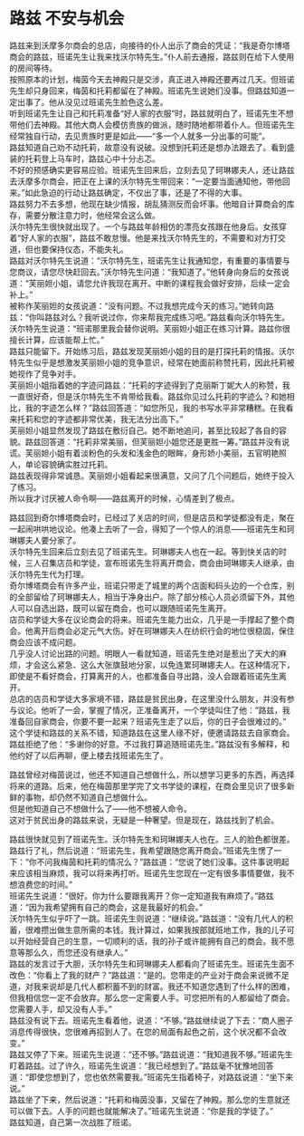 # 路兹 不安与机会
路兹来到沃摩多尔商会的总店，向接待的仆人出示了商会的凭证：“我是奇尔博塔商会的路兹，班诺先生让我来找沃尔特先生。”仆人前去通报，路兹则在给下人使用的房间等待。  
按照原本的计划，梅茵今天去神殿只是交涉，真正进入神殿还要再过几天。但班诺先生却只身回来，梅茵和托莉都留在了神殿。班诺先生说她们没事。但路兹知道一定出事了。他从没见过班诺先生脸色这么差。  
听到班诺先生让自己和托莉准备“好人家的衣服”时，路兹就明白了，班诺先生不想带他们去神殿。其他大商人会模仿贵族的做派，随时随地都带着仆人。但班诺先生经常独自行动，去见贵族时更是如此——“多一个人就多一分出事的可能”。  
路兹知道自己劝不动托莉，故意没有说破。没想到托莉还是想办法跟去了。看到盛装的托莉登上马车时，路兹心中十分忐忑。  
不好的预感确实更容易应验。班诺先生回来后，立刻去见了珂琳娜夫人，还让路兹去沃摩多尔商会，把正在上课的沃尔特先生带回来：“一定要当面通知他，带他回来。”如此急迫的行动让路兹确定，不仅出了事，还是了不得的大事。  
路兹努力不去多想，他现在缺少情报，胡乱猜测反而会坏事。他暗自计算商会的库存，需要分散注意力时，他经常会这么做。  
沃尔特先生很快就出现了。一个与路兹年龄相仿的漂亮女孩跟在他身后。女孩穿着“好人家的衣服”，路兹不敢怠慢。他是来找沃尔特先生的，不需要和对方打交道，但也要保持仪态，不能失礼。  
路兹对沃尔特先生说道：“沃尔特先生，班诺先生让我通知您，有重要的事情要与您商议，请您尽快赶回去。”沃尔特先生问道：“我知道了。”他转身向身后的女孩说道：“芙丽妲小姐，请您允许我现在离开。中断的课程我会做好安排，后续一定会补上。”  
被称作芙丽妲的女孩说道：“没有问题。不过我想完成今天的练习。”她转向路兹：“你叫路兹对么？我听说过你，你来帮我完成练习吧。”路兹看向沃尔特先生。沃尔特先生说道：“班诺那里我会替你说明。芙丽妲小姐正在练习计算。路兹你很擅长计算，应该能帮上忙。”  
路兹只能留下。开始练习后，路兹发现芙丽妲小姐的目的是打探托莉的情报。沃尔特先生似乎是想激发芙丽妲小姐的竞争意识，经常在她面前称赞托莉，因此托莉被她视作了竞争对手。  
芙丽妲小姐指着她的字迹问路兹：“托莉的字迹得到了克丽斯丁妮大人的称赞，我一直很好奇，但是沃尔特先生不肯带给我看。路兹你见过么托莉的字迹么？和她相比，我的字迹怎么样？”路兹回答道：“如您所见，我的书写水平非常糟糕。在我看来托莉和您的字迹都非常优美，我无法分出高下。”  
芙丽妲小姐显然发现了路兹在敷衍自己。她不断地追问，甚至比较起了各自的容貌。路兹回答道：“托莉非常美丽，但芙丽妲小姐您还是更胜一筹。”路兹并没有说谎。芙丽妲小姐有着淡粉色的头发和浅金色的眼眸，身形娇小美丽，五官明艳照人，单论容貌确实胜过托莉。  
路兹表现得非常诚恳。芙丽妲小姐看起来很满意，又问了几个问题后，她终于投入了练习。  
所以我才讨厌被人命令啊——路兹离开的时候，心情差到了极点。  


路兹回到奇尔博塔商会时，已经过了关店的时间，但是店员和学徒都没有走，聚在一起闹哄哄地议论。他凑上去听了一会，得知了一个惊人的消息——班诺先生和珂琳娜夫人要分家了。  
沃尔特先生回来后立刻去见了班诺先生。珂琳娜夫人也在一起。等到快关店的时候，三人召集店员和学徒，宣布班诺先生将离开商会，商会由珂琳娜夫人继承，由沃尔特先生代为打理。  
奇尔博塔商会有许多产业，班诺只带走了城里的两个店面和码头边的一个仓库，别的全部留给了珂琳娜夫人，相当于净身出户。除了部分核心人员必须留下外，其他人可以自选出路，既可以留在商会，也可以跟随班诺先生离开。  
店员和学徒大多在议论商会的将来。班诺先生能力出众，几乎是一手撑起了整个商会。他离开后商会必定元气大伤。好在珂琳娜夫人在纺织行会的地位很稳固，保住商会应该不成问题。  
几乎没人讨论出路的问题。明眼人一看就知道，班诺先生绝对是惹出了天大的麻烦，才会这么紧急、这么大张旗鼓地分家，以免连累珂琳娜夫人。在这种情况下，即使是不看好商会，打算离开的人，也都准备自寻出路，没人会跟着班诺先生离开。  
总店的店员和学徒大多家境不错，路兹是贫民出身，在这里没什么朋友，并没有参与议论。他听了一会，掌握了情况，正准备离开，一个学徒叫住了他：“路兹，我准备回自家商会，你要不要一起来？班诺先生走了以后，你的日子会很难过的。”  
这个学徒和路兹的关系不错，知道路兹在这里人缘不好，便邀请路兹去自家商会。路兹拒绝了他：“多谢你的好意。不过我打算追随班诺先生。”路兹没有多解释，和他约好了以后再聊，便上楼去找班诺先生了。  


路兹曾经对梅茵说过，他还不知道自己想做什么，所以想学习更多的东西，再选择将来的道路。后来，他在梅茵那里学完了文书学徒的课程，在商会里见识了很多新鲜的事物，却仍然不知道自己想做什么。  
但是他知道自己不想做什么了——他不想被人命令。  
这对于贫民出身的路兹来说，无疑是一种奢望。但是现在，路兹找到了机会。  


路兹很快就见到了班诺先生。沃尔特先生和珂琳娜夫人也在。三人的脸色都很差。  
路兹行了礼，然后说道：“班诺先生，我希望跟随您离开商会。”班诺先生愣了一下：“你不问我梅茵和托莉的情况么？”路兹道：“您说了她们没事。这件事说明起来应该相当麻烦，我可以将来再打听。班诺先生您现在一定有很多事情要做，我不想浪费您的时间。”  
班诺先生说道：“很好。你为什么要跟我离开？你一定知道我有麻烦了。”路兹道：“因为我希望拥有自己的商会，这是我最好的机会。”  
沃尔特先生似乎吓了一跳。班诺先生则说道：“继续说。”路兹道：“没有几代人的积蓄，很难攒出做生意所需的本钱。我计算过，如果我按部就班地工作，我的儿子可以开始经营自己的生意，一切顺利的话，我的孙子或许能拥有自己的商会。我不愿意等那么久，而您还没有继承人。”  
路兹的发言过于大胆，沃尔特先生和珂琳娜夫人都看向了班诺先生。班诺先生面不改色：“你看上了我的财产？”路兹道：“是的。您带走的产业对于商会来说微不足道，对我来说却是几代人都积蓄不到的财富。我还不知道您遇到了什么样的困难，但我相信您一定不会放弃。那么您一定需要人手。可您把所有的人都留给了商会。您需要人手，却又没有人手。”  
路兹没有说下去。班诺先生看着他，说道：“不够。”路兹继续说了下去：“商人圈子消息传得很快，您很难再招到人了。在您的局面有起色之前，这个状况都不会改变。”  
路兹又停了下来。班诺先生说道：“还不够。”路兹说道：“我知道我不够。”班诺先生盯着路兹。过了许久，班诺先生说道：“我已经想到了。”路兹毫不犹豫地回答道：“即使您想到了，您也依然需要我。”班诺先生指着椅子，对路兹说道：“坐下来说。”  
路兹坐了下来，然后说道：“托莉和梅茵没事，又留在了神殿。那么您的生意就还可以做下去。人手的问题也就能解决了。”班诺先生说道：“你是我的学徒了。”  
路兹知道，自己第一次战胜了班诺。  


